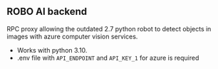 ## ROBO AI backend

RPC proxy allowing the outdated 2.7 python robot to detect objects in images with azure computer vision services.

- Works with python 3.10.
- .env file with `API_ENDPOINT` and `API_KEY_1` for azure is required

